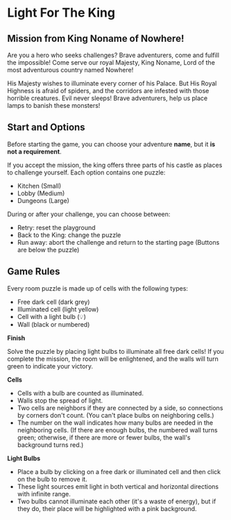 # Light For The King
## Mission from King Noname of Nowhere!

Are you a hero who seeks challenges? Brave adventurers, come and fulfill the impossible! Come serve our royal Majesty, King Noname, Lord of the most adventurous country named Nowhere!

His Majesty wishes to illuminate every corner of his Palace. But His Royal Highness is afraid of spiders, and the corridors are infested with those horrible creatures. Evil never sleeps! Brave adventurers, help us place lamps to banish these monsters!

## Start and Options

Before starting the game, you can choose your adventure **name**, but it **is not a requirement**.

If you accept the mission, the king offers three parts of his castle as places to challenge yourself. Each option contains one puzzle:

- Kitchen (Small)
- Lobby (Medium)
- Dungeons (Large)

During or after your challenge, you can choose between:

- Retry: reset the playground
- Back to the King: change the puzzle
- Run away: abort the challenge and return to the starting page (Buttons are below the puzzle)

## Game Rules

Every room puzzle is made up of cells with the following types:

- Free dark cell (dark grey)
- Illuminated cell (light yellow)
- Cell with a light bulb (💡)
- Wall (black or numbered)

**Finish**

Solve the puzzle by placing light bulbs to illuminate all free dark cells! If you complete the mission, the room will be enlightened, and the walls will turn green to indicate your victory.

**Cells**

- Cells with a bulb are counted as illuminated.
- Walls stop the spread of light.
- Two cells are neighbors if they are connected by a side, so connections by corners don't count. (You can't place bulbs on neighboring cells.)
- The number on the wall indicates how many bulbs are needed in the neighboring cells. (If there are enough bulbs, the numbered wall turns green; otherwise, if there are more or fewer bulbs, the wall's background turns red.)

**Light Bulbs**

- Place a bulb by clicking on a free dark or illuminated cell and then click on the bulb to remove it.
- These light sources emit light in both vertical and horizontal directions with infinite range.
- Two bulbs cannot illuminate each other (it's a waste of energy), but if they do, their place will be highlighted with a pink background.
